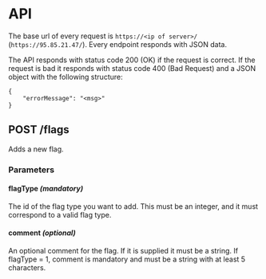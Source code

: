 # API

The base url of every request is `https://<ip of server>/` (`https://95.85.21.47/`). Every endpoint responds with JSON data.

The API responds with status code 200 (OK) if the request is correct. If the request is bad it responds with status code 400 (Bad Request) and a JSON object with the following structure:

```
{
    "errorMessage": "<msg>"
}
```

## POST /flags

Adds a new flag.

### Parameters

#### flagType *(mandatory)*

The id of the flag type you want to add. This must be an integer, and it must correspond to a valid flag type.

#### comment *(optional)*

An optional comment for the flag. If it is supplied it must be a string. If flagType = 1, comment is mandatory and must be a string with at least 5 characters.